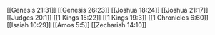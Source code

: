 [[Genesis 21:31]]
[[Genesis 26:23]]
[[Joshua 18:24]]
[[Joshua 21:17]]
[[Judges 20:1]]
[[1 Kings 15:22]]
[[1 Kings 19:3]]
[[1 Chronicles 6:60]]
[[Isaiah 10:29]]
[[Amos 5:5]]
[[Zechariah 14:10]]

